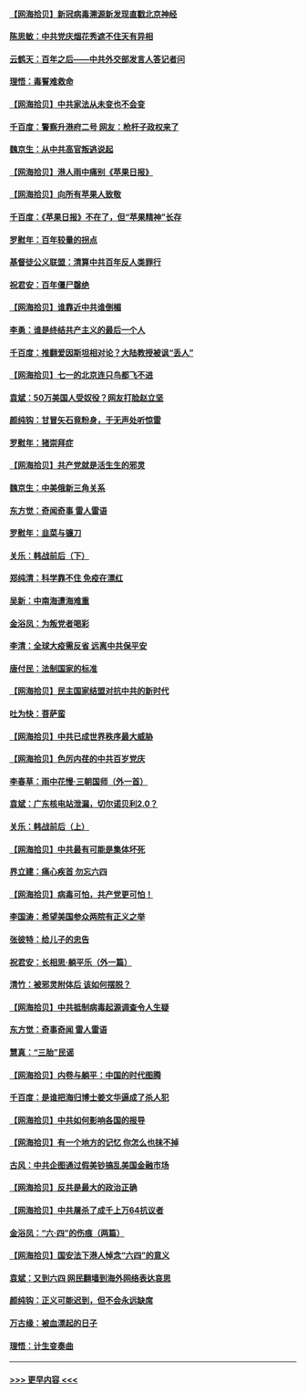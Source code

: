 #### [【网海拾贝】新冠病毒溯源新发现直戳北京神经](../pages/nsc993/n13052425.md?t=06282001) 
#### [陈思敏：中共党庆烟花秀遮不住天有异相](../pages/nsc993/n13052020.md?t=06282001) 
#### [云鹤天：百年之后——中共外交部发言人答记者问](../pages/nsc993/n13051604.md?t=06282001) 
#### [理悟：毒誓难救命](../pages/nsc993/n13051601.md?t=06282001) 
#### [【网海拾贝】中共家法从未变也不会变](../pages/nsc993/n13050366.md?t=06282001) 
#### [千百度：警察升港府二号 网友：枪杆子政权来了](../pages/nsc993/n13050261.md?t=06282001) 
#### [魏京生：从中共高官叛逃说起](../pages/nsc993/n13048997.md?t=06282001) 
#### [【网海拾贝】港人雨中痛别《苹果日报》](../pages/nsc993/n13048941.md?t=06282001) 
#### [【网海拾贝】向所有苹果人致敬](../pages/nsc993/n13046795.md?t=06282001) 
#### [千百度：《苹果日报》不在了，但“苹果精神”长存](../pages/nsc993/n13046703.md?t=06282001) 
#### [罗慰年：百年较量的拐点](../pages/nsc993/n13046542.md?t=06282001) 
#### [基督徒公义联盟：清算中共百年反人类罪行](../pages/nsc993/n13046499.md?t=06282001) 
#### [祝君安：百年僵尸罄绝](../pages/nsc993/n13045595.md?t=06282001) 
#### [【网海拾贝】谁靠近中共谁倒楣](../pages/nsc993/n13044667.md?t=06282001) 
#### [李勇：谁是终结共产主义的最后一个人](../pages/nsc993/n13044397.md?t=06282001) 
#### [千百度：推翻爱因斯坦相对论？大陆教授被讽“丢人”](../pages/nsc993/n13043908.md?t=06282001) 
#### [【网海拾贝】七一的北京连只鸟都飞不进](../pages/nsc993/n13041377.md?t=06282001) 
#### [袁斌：50万美国人受奴役？网友打脸赵立坚](../pages/nsc993/n13041330.md?t=06282001) 
#### [颜纯钩：甘冒矢石竟粉身，于无声处听惊雷](../pages/nsc993/n13041140.md?t=06282001) 
#### [罗慰年：猪崇拜症](../pages/nsc993/n13041071.md?t=06282001) 
#### [【网海拾贝】共产党就是活生生的邪灵](../pages/nsc993/n13036627.md?t=06282001) 
#### [魏京生：中美俄新三角关系](../pages/nsc993/n13035986.md?t=06282001) 
#### [东方觉：奇闻奇事 雷人雷语](../pages/nsc993/n13035878.md?t=06282001) 
#### [罗慰年：韭菜与镰刀](../pages/nsc993/n13034374.md?t=06282001) 
#### [关乐：韩战前后（下）](../pages/nsc993/n13034113.md?t=06282001) 
#### [郑纯清：科学靠不住 免疫在漂红](../pages/nsc993/n13034093.md?t=06282001) 
#### [吴新：中南海遭海难重](../pages/nsc993/n13034084.md?t=06282001) 
#### [金浴凤：为叛党者喝彩](../pages/nsc993/n13034058.md?t=06282001) 
#### [李清：全球大疫需反省 远离中共保平安](../pages/nsc993/n13033784.md?t=06282001) 
#### [唐付民：法制国家的标准](../pages/nsc993/n13032944.md?t=06282001) 
#### [【网海拾贝】民主国家结盟对抗中共的新时代](../pages/nsc993/n13031717.md?t=06282001) 
#### [吐为快：菩萨蛮](../pages/nsc993/n13030033.md?t=06282001) 
#### [【网海拾贝】中共已成世界秩序最大威胁](../pages/nsc993/n13028138.md?t=06282001) 
#### [【网海拾贝】色厉内荏的中共百岁党庆](../pages/nsc993/n13025582.md?t=06282001) 
#### [李春草：雨中花慢‧三朝国师（外一首）](../pages/nsc993/n13025567.md?t=06282001) 
#### [袁斌：广东核电站泄漏，切尔诺贝利2.0？](../pages/nsc993/n13025475.md?t=06282001) 
#### [关乐：韩战前后（上）](../pages/nsc993/n13025387.md?t=06282001) 
#### [【网海拾贝】中共最有可能是集体坏死](../pages/nsc993/n13023101.md?t=06282001) 
#### [界立建：痛心疾首 勿忘六四](../pages/nsc993/n13022339.md?t=06282001) 
#### [【网海拾贝】病毒可怕，共产党更可怕！](../pages/nsc993/n13020728.md?t=06282001) 
#### [李国涛：希望美国参众两院有正义之举](../pages/nsc993/n13020674.md?t=06282001) 
#### [张彼特：给儿子的忠告](../pages/nsc993/n13018934.md?t=06282001) 
#### [祝君安：长相思‧躺平乐（外一篇）](../pages/nsc993/n13018923.md?t=06282001) 
#### [清竹：被邪灵附体后 该如何摆脱？](../pages/nsc993/n13018877.md?t=06282001) 
#### [【网海拾贝】中共抵制病毒起源调查令人生疑](../pages/nsc993/n13017785.md?t=06282001) 
#### [东方觉：奇事奇闻 雷人雷语](../pages/nsc993/n13017577.md?t=06282001) 
#### [慧真：“三胎”民谣](../pages/nsc993/n13017394.md?t=06282001) 
#### [【网海拾贝】内卷与躺平：中国的时代图腾](../pages/nsc993/n13016128.md?t=06282001) 
#### [千百度：是谁把海归博士姜文华逼成了杀人犯](../pages/nsc993/n13015218.md?t=06282001) 
#### [【网海拾贝】中共如何影响各国的报导](../pages/nsc993/n13012599.md?t=06282001) 
#### [【网海拾贝】有一个地方的记忆 你怎么也抹不掉](../pages/nsc993/n13009802.md?t=06282001) 
#### [古风：中共企图通过假美钞搞乱美国金融市场](../pages/nsc993/n13009626.md?t=06282001) 
#### [【网海拾贝】反共是最大的政治正确](../pages/nsc993/n13007051.md?t=06282001) 
#### [【网海拾贝】中共屠杀了成千上万64抗议者](../pages/nsc993/n13002713.md?t=06282001) 
#### [金浴凤：“六·四”的伤痕（两篇）](../pages/nsc993/n13001719.md?t=06282001) 
#### [【网海拾贝】国安法下港人悼念“六四”的意义](../pages/nsc993/n13001039.md?t=06282001) 
#### [袁斌：又到六四 网民翻墙到海外网络表达哀思](../pages/nsc993/n13000995.md?t=06282001) 
#### [颜纯钩：正义可能迟到，但不会永远缺席](../pages/nsc993/n13000920.md?t=06282001) 
#### [万古缘：被血漂起的日子](../pages/nsc993/n13000914.md?t=06282001) 
#### [理悟：计生变奏曲](../pages/nsc993/n13000414.md?t=06282001) 

----
#### [ >>> 更早内容 <<< ](../indexes/nsc993-earlier.md)
